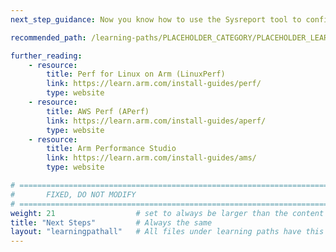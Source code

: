 ```yaml
---
next_step_guidance: Now you know how to use the Sysreport tool to configure your system for performance analysis.

recommended_path: /learning-paths/PLACEHOLDER_CATEGORY/PLACEHOLDER_LEARNING_PATH/

further_reading:
    - resource:
        title: Perf for Linux on Arm (LinuxPerf)
        link: https://learn.arm.com/install-guides/perf/
        type: website
    - resource:
        title: AWS Perf (APerf) 
        link: https://learn.arm.com/install-guides/aperf/
        type: website
    - resource:
        title: Arm Performance Studio
        link: https://learn.arm.com/install-guides/ams/
        type: website

# ================================================================================
#       FIXED, DO NOT MODIFY
# ================================================================================
weight: 21                  # set to always be larger than the content in this path, and one more than 'review'
title: "Next Steps"         # Always the same
layout: "learningpathall"   # All files under learning paths have this same wrapper
---
```

